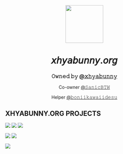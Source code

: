 
  <div align="center">
  <img style="width:120px"; src="https://xhyabunny.tk/assets/xhya.png">
  <h1>𝘹𝘩𝘺𝘢𝘣𝘶𝘯𝘯𝘺.𝘰𝘳𝘨</h1>
  <h3>𝙾𝚠𝚗𝚎𝚍 𝚋𝚢 <a href="https://github.com/xhyabunny">@𝚡𝚑𝚢𝚊𝚋𝚞𝚗𝚗𝚢</a></h2>
  <p>Co-owner <a href="https://github.com/SanicBTW">@𝚂𝚊𝚗𝚒𝚌𝙱𝚃𝚆</a></p>
  <p>Helper <a href="https://github.com/boniikawaiidesu">@𝚋𝚘𝚗𝚒𝚒𝚔𝚊𝚠𝚊𝚒𝚒𝚍𝚎𝚜𝚞</a></p>
  </div>
  
## XHYABUNNY.ORG PROJECTS
  
[![](https://img.shields.io/badge/@xhyabunny-Main%20Hub-blue.svg)](https://xhyabunny.tk)
[![](https://img.shields.io/badge/@xhyabunny-exIDE%20-purple.svg)](https://exide.tk)
[![](https://img.shields.io/badge/@xhyabunny-xhyaOne%20-green.svg)](https://github.com/xhyabunny/xhyaOne_)

[![](https://img.shields.io/badge/@SanicBTW-Psych%20Engine-orange.svg)](https://github.com/SanicBTW/FNF-PsychEngine-0.3.2h) 
[![](https://img.shields.io/badge/@SanicBTW-the%20wrong%20way-FF1111.svg)](https://github.com/SanicBTW/the-wrong-way) 

[![](https://img.shields.io/badge/@boniikawaiidesu-Quick%20Penguin-F34A7C.svg)](https://github.com/boniikawaiidesu/Quick-Penguin) 



